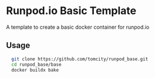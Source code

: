 # Runpod.io Basic Template

A template to create a basic docker container for runpod.io 

## Usage

```bash
  git clone https://github.com/tomcity/runpod_base.git
  cd runpod_base/base
  docker buildx bake
